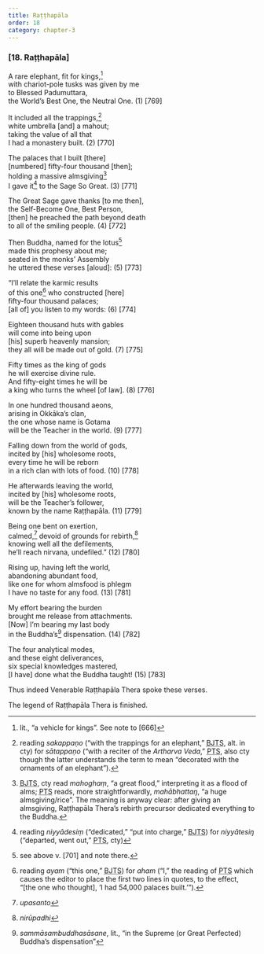 ```yaml
---
title: Raṭṭhapāla
order: 18
category: chapter-3
---
```


### \[18. Raṭṭhapāla\]

A rare elephant, fit for kings,[^1]  
with chariot-pole tusks was given by me  
to Blessed Padumuttara,  
the World’s Best One, the Neutral One. (1) \[769\]

It included all the trappings,[^2]  
white umbrella \[and\] a mahout;  
taking the value of all that  
I had a monastery built. (2) \[770\]

The palaces that I built \[there\]  
\[numbered\] fifty-four thousand \[then\];  
holding a massive almsgiving[^3]  
I gave it[^4] to the Sage So Great. (3) \[771\]

The Great Sage gave thanks \[to me then\],  
the Self-Become One, Best Person,  
\[then\] he preached the path beyond death  
to all of the smiling people. (4) \[772\]

Then Buddha, named for the lotus[^5]  
made this prophesy about me;  
seated in the monks’ Assembly  
he uttered these verses \[aloud\]: (5) \[773\]

“I’ll relate the karmic results  
of this one[^6] who constructed \[here\]  
fifty-four thousand palaces;  
\[all of\] you listen to my words: (6) \[774\]

Eighteen thousand huts with gables  
will come into being upon  
\[his\] superb heavenly mansion;  
they all will be made out of gold. (7) \[775\]

Fifty times as the king of gods  
he will exercise divine rule.  
And fifty-eight times he will be  
a king who turns the wheel \[of law\]. (8) \[776\]

In one hundred thousand aeons,  
arising in Okkāka’s clan,  
the one whose name is Gotama  
will be the Teacher in the world. (9) \[777\]

Falling down from the world of gods,  
incited by \[his\] wholesome roots,  
every time he will be reborn  
in a rich clan with lots of food. (10) \[778\]

He afterwards leaving the world,  
incited by \[his\] wholesome roots,  
will be the Teacher’s follower,  
known by the name Raṭṭhapāla. (11) \[779\]

Being one bent on exertion,  
calmed,[^7] devoid of grounds for rebirth,[^8]  
knowing well all the defilements,  
he’ll reach nirvana, undefiled.” (12) \[780\]

Rising up, having left the world,  
abandoning abundant food,  
like one for whom almsfood is phlegm  
I have no taste for any food. (13) \[781\]

My effort bearing the burden  
brought me release from attachments.  
\[Now\] I’m bearing my last body  
in the Buddha’s[^9] dispensation. (14) \[782\]

The four analytical modes,  
and these eight deliverances,  
six special knowledges mastered,  
\[I have\] done what the Buddha taught! (15) \[783\]

Thus indeed Venerable Raṭṭhapāla Thera spoke these verses.

The legend of Raṭṭhapāla Thera is finished.

[^1]: lit., “a vehicle for kings”. See note to \[666\]

[^2]: reading *sakappaṇo* (“with the trappings for an elephant,” <abbr title="Buddha Jayanthi Tripitaka Series">BJTS</abbr>, alt. in cty) for *sātappaṇo* (“with a reciter of the *Artharva Veda*,” <abbr title="Pali Text Society">PTS</abbr>, also cty though the latter understands the term to mean “decorated with the ornaments of an elephant”).

[^3]: <abbr title="Buddha Jayanthi Tripitaka Series">BJTS</abbr>, cty read *mahoghaṃ*, “a great flood,” interpreting it as a flood of alms; <abbr title="Pali Text Society">PTS</abbr> reads, more straightforwardly, *mahābhattaŋ*, “a huge almsgiving/rice”. The meaning is anyway clear: after giving an almsgiving, Raṭṭhapāla Thera’s rebirth precursor dedicated everything to the Buddha.

[^4]: reading *niyyādesiṃ* (“dedicated,” “put into charge,” <abbr title="Buddha Jayanthi Tripitaka Series">BJTS</abbr>) for *niyyātesiŋ* (“departed, went out,” <abbr title="Pali Text Society">PTS</abbr>, cty)

[^5]: see above v. \[701\] and note there.

[^6]: reading *ayam* (“this one,” <abbr title="Buddha Jayanthi Tripitaka Series">BJTS</abbr>) for *aham* (“I,” the reading of <abbr title="Pali Text Society">PTS</abbr> which causes the editor to place the first two lines in quotes, to the effect, “\[the one who thought\], ’I had 54,000 palaces built.’”).

[^7]: *upasanto*

[^8]: *nirūpadhi*

[^9]: *sammāsambuddhasāsane*, lit., “in the Supreme (or Great Perfected) Buddha’s dispensation”
